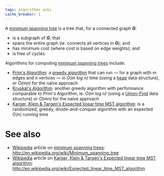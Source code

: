 ```yaml
---
tags: algorithms wiki
cache_breaker: 1
---
```


A [minimum spanning tree](/wiki/minimum_spanning_tree) is a tree that, for a connected graph **_G_**:

-   is a subgraph of **_G_**; that
-   spans the entire graph (ie. connects all vertices in **_G_**); and
-   has minimum cost (where cost is based on edge weights); and
-   is free of cycles

Algorithms for computing [minimum spanning trees](/wiki/minimum_spanning_trees) include:

-   [Prim's Algorithm](/wiki/Prim%27s_Algorithm): a [greedy algorithm](/wiki/greedy_algorithm) that can run — for a graph with _m_ edges and _n_ vertices — in _O(m log n)_ time (using a [heap](/wiki/heap) data structure), or _O(mn)_ for the naïve approach
-   [Kruskal's Algorithm](/wiki/Kruskal%27s_Algorithm): another greedy algorithm with performance comparable to Prim's Algorithm, ie. _O(m log n)_ (using a [Union-Find](/wiki/Union-Find) data structure) or _O(mn)_ for the naïve approach
-   [Karger, Klein & Targen's Expected linear time MST algorithm](/wiki/Karger%2c_Klein_%26_Targen%27s_Expected_linear_time_MST_algorithm): is a randomized, greedy, divide-and-conquer algorithm with an expected _O(n)_ running time

# See also

-   [Wikipedia](/wiki/Wikipedia) article on [minimum spanning trees](/wiki/minimum_spanning_trees): <http://en.wikipedia.org/wiki/Minimum_spanning_tree>
-   [Wikipedia](/wiki/Wikipedia) article on [Karger, Klein & Targen's Expected linear time MST algorithm](/wiki/Karger%2c_Klein_%26_Targen%27s_Expected_linear_time_MST_algorithm): <http://en.wikipedia.org/wiki/Expected_linear_time_MST_algorithm>
